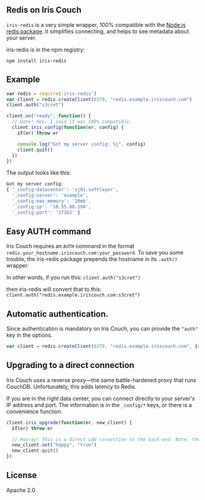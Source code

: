 ## Redis on Iris Couch

`iris-redis` is a very simple wrapper, 100% compatible with the [Node.js redis package][node_redis]. It simplifies connecting, and helps to see metadata about your server.

iris-redis is in the npm registry:

    npm install iris-redis

## Example

```javascript
var redis = require('iris-redis')
var client = redis.createClient(6379, "redis.example.iriscouch.com")
client.auth("s3cret")

client.on("ready", function() {
  // Done! Hey, I said it was 100% compatible.
  client.iris_config(function(er, config) {
    if(er) throw er

    console.log("Got my server config: %j", config)
    client.quit()
  })
})
```

The output looks like this:

```javascript
Got my server config:
{ '_config:datacenter': 'sj01.softlayer',
  '_config:server': 'example',
  '_config:max_memory': '20mb',
  '_config:ip': '10.55.80.194',
  '_config:port': '17162' }
```

## Easy AUTH command

Iris Couch requires an `AUTH` command in the format `redis.your_hostname.iriscouch.com:your_password`. To save you some trouble, the iris-redis package prepends the hostname in its `.auth()` wrapper.

In other words, if you run this: `client.auth("s3cret")`

then iris-redis will convert that to this: `client.auth("redis.example.iriscouch.com:s3cret")`

## Automatic authentication.

Since authentication is mandatory on Iris Couch, you can provide the `"auth"` key in the options.

```javascript
var client = redis.createClient(6379, "redis.example.iriscouch.com", {auth: "s3cret"})
```

<a name="upgrading"></a>
## Upgrading to a direct connection

Iris Couch uses a reverse proxy&mdash;the same battle-hardened proxy that runs CouchDB. Unfortunately, this adds latency to Redis.

If you are in the right data center, you can connect directly to your server's IP address and port. The information is in the `_config/*` keys, or there is a convenience function.

```javascript
client.iris_upgrade(function(er, new_client) {
  if(er) throw er

  // Hooray! This is a direct LAN connection to the back-end. Note, the original client already quit().
  new_client.set("happy", "true")
  new_client.quit()
})
```

## License

Apache 2.0

[node_redis]: https://github.com/mranney/node_redis
